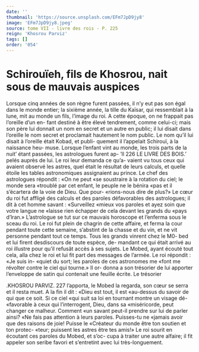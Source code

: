 ```yaml
---
date: ''
thumbnail: 'https://source.unsplash.com/EFm7JpD9jy8'
image: 'EFm7JpD9jy8.jpeg'
source: tome VII - livre des rois - P. 225
reign: 'Khosrou Parviz'
tags: []
order: '054'
---
```


# Schirouïeh, fils de Khosrou, nait sous de mauvais auspices

Lorsque cinq années de son règne furent passées, il n’y eut pas son égal dans le monde entier; la sixième année, la tille du Kaïsar, qui ressemblait à
la lune, mit au monde un fils, l’image du roi. A cette époque, on ne frappait pas l’oreille d’un en-
fant destiné à être élevé tendrement, comme celui-ci;
mais son père lui donnait un nom en secret et un
autre en public; il lui disait dans l’oreille le nom
secret et proclamait hautement le nom public. Le nom qu’il lui disait à l’oreille était Kobad, et publi-
quement il l’appelait Schirouï, à la naissance heu- muse.
Lorsque l’enfant vint au monde, les trois parts de la nuit’ étant passées, les astrologues furent ap-
’ll
226 LE LIVRE DES BOIS.’
pelés auprès de lui. Le roi leur demanda ce qu’a- vaient vu tous ceux qui avaient observé les astres, quel était le résultat de leurs calculs, et quelle étoile les tables astronomiques assignaient au prince. Le chef des astrologues répondit : «On ne peut «se soustraire à la rotation du ciel; le monde sera «troublé par cet enfant, le peuple ne le bénira
«pas et il s’écartera de la voie de Dieu. Que pour- «rions-nous dire de plus?» Le cœur du roi fut affligé des calculs et des paroles défavorables des astrologues; il dit à cet homme savant : «Surveillez «mieux vos paroles et ayez soin que votre langue ne «laisse rien échapper de cela devant les grands du
«pays d’lran.» L’astrologue se tut sur ce mauvais horoscope et l’enferma sous le sceau du roi.
Le roi fut plein de chagrin de cette affaire, et ferma la cour pendant toute cette semaine, s’abstint
de la chasse et du vin, et ne vit personne pendant tout ce temps. Tous les grands vinrent chez le M0- bed et lui firent desdiscours de toute espèce, de- mandant ce qui était arrivé au roi illustre pour
qu’il refusât accès à ses sujets. Le Mobed, ayant écouté tout cela, alla chez le roi et lui fit part des messages de l’armée. Le roi répondit : «Je suis in-
«quiet du sort; les paroles de ces astronomes me «font me révolter contre le ciel qui tourne.» Il or- donna a son trésorier de lui apporter l’enveloppe
de satin qui contenait une feuille écrite. Le trésorier

.KHOSROU PARVIZ. 227 l’apporta, le Mobed la regarda, son cœur se serra et
il resta muet. A la fin il dit : «Dieu est tout, il est «au-dessus du savoir de qui que ce soit. Si ce ciel «qui suit sa loi en tournant montre un visage dé- «favorable à ceux qui l’interrogent, Dieu, dans sa «miséricorde, peut changer ce malheur. Comment «un savant peut-il prendre sur lui de parler ainsi?
«Ne fais pas attention à leurs paroles. Puisses-tu ne «jamais avoir que des raisons de joie! Puisse le «Créateur du monde être ton soutien et ton protec- «teur; puissent les astres être tes amis!» Le roi sourit en écoutant ces paroles du Mobed, et s’oc- cupa à traiter une autre alfaire; il fit appeler son seribe favori et s’entretint avec lui très-longuement.
